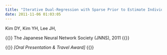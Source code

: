 ```yaml
---
title: "Iterative Dual-Regression with Sparse Prior to Estimate Individual Activations from Group Funtional Magnetic Resonance Imaging (fMRI) Data,"
date: 2011-11-06 01:03:05
---
```


Kim DY, Kim YH, Lee JH, 

{{<format bright-green>}}
The Japanese Neural Network Society (JNNS), 2011
{{</format>}}

{{<format teal>}}
*[Oral Presentation & Travel Award]*
{{</format>}}